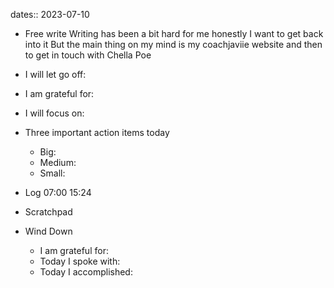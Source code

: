 dates:: 2023-07-10

- Free write
Writing has been a bit hard for me honestly
I want to get back into it
But the main thing on my mind is my coachjaviie website
and then to get in touch with Chella Poe

- I will let go off:
- I am grateful for:
- I will focus on:

- Three important action items today
	- Big:
	- Medium:
	- Small:

- Log
07:00
15:24

- Scratchpad

- Wind Down
	- I am grateful for:
	- Today I spoke with:
	- Today I accomplished: